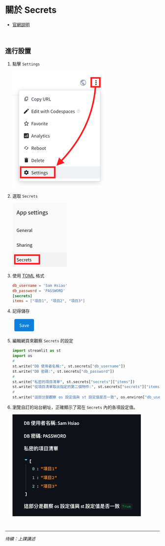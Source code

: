 # 關於 Secrets

- [官網說明](https://docs.streamlit.io/streamlit-community-cloud/deploy-your-app/secrets-management)

</br>

## 進行設置

1. 點擊 `Settings`
   
    ![](images/img_48.png)

2. 選取 `Secrets`
 
    ![](images/img_36.png)

3. 使用 [TOML](https://toml.io/en/v1.0.0) 格式
    ```toml
    db_username = 'Sam Hsiao'
    db_password = 'PASSWORD'
    [secrets]
    items = ["項目1", "項目2", "項目3"]
    ```

4. 記得儲存

   ![](images/img_49.png)

5. 編輯網頁來觀察 `Secrets` 的設定
    ```python
    import streamlit as st
    import os
    #
    st.write("DB 使用者名稱:", st.secrets["db_username"])
    st.write("DB 密碼:", st.secrets["db_password"])
    #
    st.write("私密的項目清單", st.secrets["secrets"]["items"])
    st.write("從項目清單取出指定的第二個物件:", st.secrets["secrets"]["items"][1])
    #
    st.write("這部分是觀察 os 設定值與 st 設定值是否一致", os.environ["db_username"] == st.secrets["db_username"])
    ```

6. 瀏覽自訂的站台網址，正確顯示了寫在 `Secrets` 內的各項設定值。

    ![](images/img_50.png)

</br>

---
_待續：上課講述_